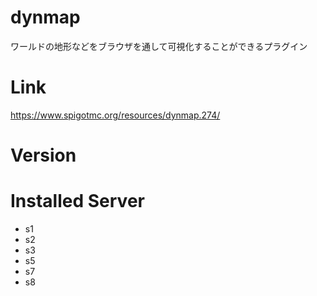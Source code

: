 # dynmap
ワールドの地形などをブラウザを通して可視化することができるプラグイン

# Link
https://www.spigotmc.org/resources/dynmap.274/

# Version

# Installed Server
- s1
- s2
- s3
- s5
- s7
- s8
